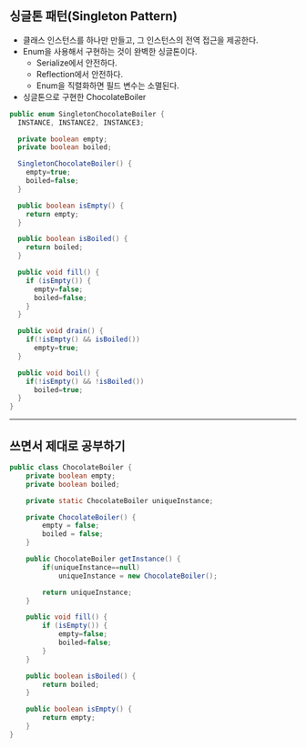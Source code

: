 ## 싱글톤 패턴(Singleton Pattern)
* 클래스 인스턴스를 하나만 만들고, 그 인스턴스의 전역 접근을 제공한다.
* Enum을 사용해서 구현하는 것이 완벽한 싱글톤이다.
  * Serialize에서 안전하다.
  * Reflection에서 안전하다.
  * Enum을 직렬화하면 필드 변수는 소멸된다.
* 싱글톤으로 구현한 ChocolateBoiler
```java
public enum SingletonChocolateBoiler {
  INSTANCE, INSTANCE2, INSTANCE3;

  private boolean empty;
  private boolean boiled;

  SingletonChocolateBoiler() {
    empty=true;
    boiled=false;
  }

  public boolean isEmpty() {
    return empty;
  }

  public boolean isBoiled() {
    return boiled;
  }

  public void fill() {
    if (isEmpty()) {
      empty=false;
      boiled=false;
    }
  }

  public void drain() {
    if(!isEmpty() && isBoiled())
      empty=true;
  }

  public void boil() {
    if(!isEmpty() && !isBoiled())
      boiled=true;
  }
}
```
---
## 쓰면서 제대로 공부하기
```java
public class ChocolateBoiler {
    private boolean empty;
    private boolean boiled;

    private static ChocolateBoiler uniqueInstance;

    private ChocolateBoiler() {
        empty = false;
        boiled = false;
    }

    public ChocolateBoiler getInstance() {
        if(uniqueInstance==null)
            uniqueInstance = new ChocolateBoiler();

        return uniqueInstance;
    }

    public void fill() {
        if (isEmpty()) {
            empty=false;
            boiled=false;
        }
    }

    public boolean isBoiled() {
        return boiled;
    }

    public boolean isEmpty() {
        return empty;
    }
}
```
